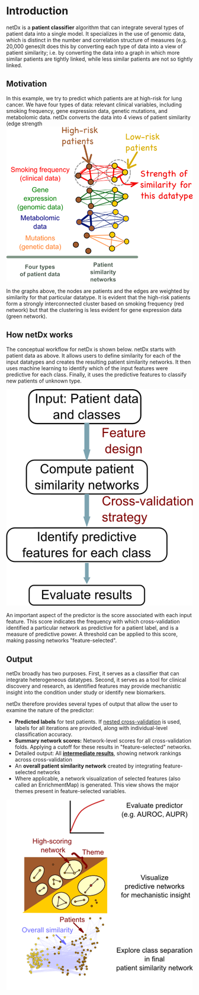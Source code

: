 # Introduction

netDx is a **patient classifier** algorithm that can integrate several types of patient data into a single model. It specializes in the use of genomic data, which is distinct in the number and correlation structure of measures (e.g. 20,000 genes)It does this by converting each type of data into a view of patient similarity; i.e. by converting the data into a graph in which more similar patients are tightly linked, while less similar patients are not so tightly linked.  

## Motivation

In this example, we try to predict which patients are at high-risk for lung cancer. We have four types of data: relevant clinical variables, including smoking frequency, gene expression data, genetic mutations, and metabolomic data. netDx converts the data into 4 views of patient similarity (edge strength
![psn_intro.png](./_static/images/Introduction/psn_intro.png)

In the graphs above, the nodes are patients and the edges are weighted by similarity for that particular datatype. It is evident that the high-risk patients form a strongly interconnected cluster based on smoking frequency (red network) but that the clustering is less evident for gene expression data (green network).

## How netDx works
The conceptual workflow for netDx is shown below. netDx starts with patient data as above. It allows users to define similarity for each of the input datatypes and creates the resulting patient similarity networks. It then uses machine learning to identify which of the input features were predictive for each class. Finally, it uses the predictive features to classify new patients of unknown type. 

![workflow.png](./_static/images/Introduction/workflow.png)

An important aspect of the predictor is the score associated with each input feature. This score indicates the frequency with which cross-validation identified a particular network as predictive for a patient label, and is a measure of predictive power. A threshold can be applied to this score, making passing networks "feature-selected".

## Output
netDx broadly has two purposes. First, it serves as a classifier that can integrate heterogeneous datatypes. Second, it serves as a tool for clinical discovery and research, as identified features may provide mechanistic insight into the condition under study or identify new biomarkers.

netDx therefore provides several types of output that allow the user to examine the nature of the predictor: 
* **Predicted labels** for test patients. If [nested cross-validation](Predictor_Designs.md#nestedcv) is used, labels for all iterations are provided, along with individual-level classification accuracy.
* **Summary network scores:** Network-level scores for all cross-validation folds. Applying a cutoff for these results in "feature-selected" networks. 
* Detailed output: All **[intermediate results](Output_Files.md)**, showing network rankings across cross-validation
* An **overall patient similarity network** created by integrating feature-selected networks
* Where applicable, a network visualization of selected features (also called an EnrichmentMap) is generated. This view shows the major themes present in feature-selected variables.

![outputs.png](./_static/images/Introduction/outputs.png)
